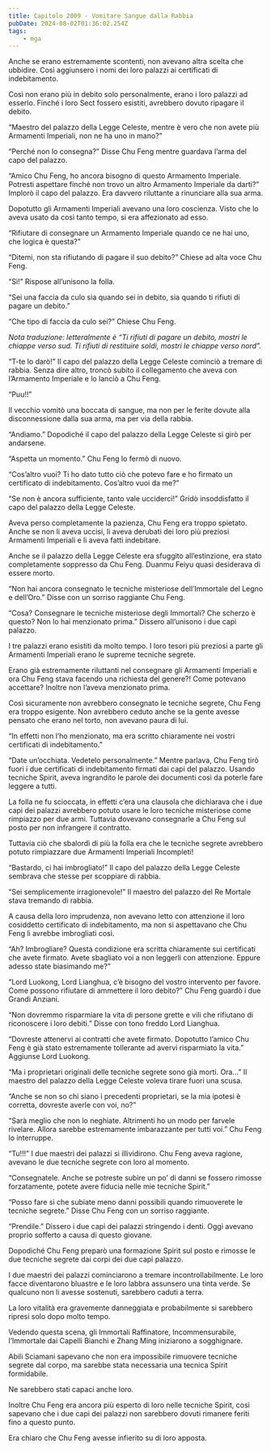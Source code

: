 ```yaml
---
title: Capitolo 2009 - Vomitare Sangue dalla Rabbia
pubDate: 2024-08-02T01:36:02.254Z
tags:
    - mga
---
```



Anche se erano estremamente scontenti, non avevano altra scelta che ubbidire. Così aggiunsero i nomi dei loro palazzi ai certificati di indebitamento.

Così non erano più in debito solo personalmente, erano i loro palazzi ad esserlo. Finché i loro Sect fossero esistiti, avrebbero dovuto ripagare il debito.

“Maestro del palazzo della Legge Celeste, mentre è vero che non avete più Armamenti Imperiali, non ne ha uno in mano?”

“Perché non lo consegna?” Disse Chu Feng mentre guardava l’arma del capo del palazzo.

“Amico Chu Feng, ho ancora bisogno di questo Armamento Imperiale. Potresti aspettare finché non trovo un altro Armamento Imperiale da darti?” Implorò il capo del palazzo. Era davvero riluttante a rinunciare alla sua arma.

Dopotutto gli Armamenti Imperiali avevano una loro coscienza. Visto che lo aveva usato da così tanto tempo, si era affezionato ad esso.

“Rifiutare di consegnare un Armamento Imperiale quando ce ne hai uno, che logica è questa?”

“Ditemi, non sta rifiutando di pagare il suo debito?” Chiese ad alta voce Chu Feng.

“Sì!” Rispose all’unisono la folla.

“Sei una faccia da culo sia quando sei in debito, sia quando ti rifiuti di pagare un debito.”

“Che tipo di faccia da culo sei?” Chiese Chu Feng.

<em>Nota traduzione: letteralmente è “Ti rifiuti di pagare un debito, mostri le chiappe verso sud. Ti rifiuti di restituire soldi, mostri le chiappe verso nord”.</em>

“T-te lo darò!” Il capo del palazzo della Legge Celeste cominciò a tremare di rabbia. Senza dire altro, troncò subito il collegamento che aveva con l’Armamento Imperiale e lo lanciò a Chu Feng.

“Puu!!”

Il vecchio vomitò una boccata di sangue, ma non per le ferite dovute alla disconnessione dalla sua arma, ma per via della rabbia.

“Andiamo.” Dopodiché il capo del palazzo della Legge Celeste si girò per andarsene.

“Aspetta un momento.” Chu Feng lo fermò di nuovo.

“Cos’altro vuoi? Ti ho dato tutto ciò che potevo fare e ho firmato un certificato di indebitamento. Cos’altro vuoi da me?”

“Se non è ancora sufficiente, tanto vale ucciderci!” Gridò insoddisfatto il capo del palazzo della Legge Celeste.

Aveva perso completamente la pazienza, Chu Feng era troppo spietato. Anche se non li aveva uccisi, li aveva derubati dei loro più preziosi Armamenti Imperiali e li aveva fatti indebitare.

Anche se il palazzo della Legge Celeste era sfuggito all’estinzione, era stato completamente soppresso da Chu Feng. Duanmu Feiyu quasi desiderava di essere morto.

“Non hai ancora consegnato le tecniche misteriose dell’Immortale del Legno e dell’Oro.” Disse con un sorriso raggiante Chu Feng.

“Cosa? Consegnare le tecniche misteriose degli Immortali? Che scherzo è questo? Non lo hai menzionato prima.” Dissero all’unisono i due capi palazzo.

I tre palazzi erano esistiti da molto tempo. I loro tesori più preziosi a parte gli Armamenti Imperiali erano le supreme tecniche segrete.

Erano già estremamente riluttanti nel consegnare gli Armamenti Imperiali e ora Chu Feng stava facendo una richiesta del genere?! Come potevano accettare? Inoltre non l’aveva menzionato prima.

Così sicuramente non avrebbero consegnato le tecniche segrete, Chu Feng era troppo esigente. Non avrebbero ceduto anche se la gente avesse pensato che erano nel torto, non avevano paura di lui.

“In effetti non l’ho menzionato, ma era scritto chiaramente nei vostri certificati di indebitamento.”

“Date un’occhiata. Vedetelo personalmente.” Mentre parlava, Chu Feng tirò fuori i due certificati di indebitamento firmati dai capi del palazzo. Usando tecniche Spirit, aveva ingrandito le parole dei documenti così da poterle fare leggere a tutti.

La folla ne fu scioccata, in effetti c’era una clausola che dichiarava che i due capi dei palazzi avrebbero potuto usare le loro tecniche misteriose come rimpiazzo per due armi. Tuttavia dovevano consegnarle a Chu Feng sul posto per non infrangere il contratto.

Tuttavia ciò che sbalordì di più la folla era che le tecniche segrete avrebbero potuto rimpiazzare due Armamenti Imperiali Incompleti!

“Bastardo, ci hai imbrogliato!” Il capo del palazzo della Legge Celeste sembrava che stesse per scoppiare di rabbia.

“Sei semplicemente irragionevole!” Il maestro del palazzo del Re Mortale stava tremando di rabbia.

A causa della loro imprudenza, non avevano letto con attenzione il loro cosiddetto certificato di indebitamento, ma non si aspettavano che Chu Feng li avrebbe imbrogliati così.

“Ah? Imbrogliare? Questa condizione era scritta chiaramente sui certificati che avete firmato. Avete sbagliato voi a non leggerli con attenzione. Eppure adesso state biasimando me?”

“Lord Luokong, Lord Lianghua, c’è bisogno del vostro intervento per favore. Come possono rifiutare di ammettere il loro debito?” Chu Feng guardò i due Grandi Anziani.

“Non dovremmo risparmiare la vita di persone grette e vili che rifiutano di riconoscere i loro debiti.” Disse con tono freddo Lord Lianghua.

“Dovreste attenervi ai contratti che avete firmato. Dopotutto l’amico Chu Feng è già stato estremamente tollerante ad avervi risparmiato la vita.” Aggiunse Lord Luokong.

“Ma i proprietari originali delle tecniche segrete sono già morti. Ora…” Il maestro del palazzo della Legge Celeste voleva tirare fuori una scusa.

“Anche se non so chi siano i precedenti proprietari, se la mia ipotesi è corretta, dovreste averle con voi, no?”

“Sarà meglio che non lo neghiate. Altrimenti ho un modo per farvele rivelare. Allora sarebbe estremamente imbarazzante per tutti voi.” Chu Feng lo interruppe.

“Tu!!!” I due maestri dei palazzi si illividirono. Chu Feng aveva ragione, avevano le due tecniche segrete con loro al momento.

“Consegnatele. Anche se potreste subìre un po’ di danni se fossero rimosse forzatamente, potete avere fiducia nelle mie tecniche Spirit.”

“Posso fare sì che subiate meno danni possibili quando rimuoverete le tecniche segrete.” Disse Chu Feng con un sorriso raggiante.

“Prendile.” Dissero i due capi dei palazzi stringendo i denti. Oggi avevano proprio sofferto a causa di questo giovane.

Dopodiché Chu Feng preparò una formazione Spirit sul posto e rimosse le due tecniche segrete dai corpi dei due capi palazzo.

I due maestri dei palazzi cominciarono a tremare incontrollabilmente. Le loro facce diventarono bluastre e le loro labbra assunsero una tinta verde. Se qualcuno non li avesse sostenuti, sarebbero caduti a terra.

La loro vitalità era gravemente danneggiata e probabilmente si sarebbero ripresi solo dopo molto tempo.

Vedendo questa scena, gli Immortali Raffinatore, Incommensurabile, l’Immortale dai Capelli Bianchi e Zhang Ming iniziarono a sogghignare.

Abili Sciamani sapevano che non era impossibile rimuovere tecniche segrete dal corpo, ma sarebbe stata necessaria una tecnica Spirit formidabile.

Ne sarebbero stati capaci anche loro.

Inoltre Chu Feng era ancora più esperto di loro nelle tecniche Spirit, così sapevano che i due capi dei palazzi non sarebbero dovuti rimanere feriti fino a questo punto.

Era chiaro che Chu Feng avesse infierito su di loro apposta.


